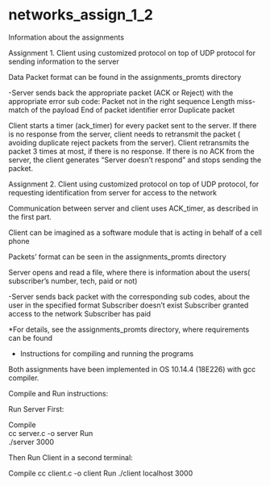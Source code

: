 # networks_assign_1_2

 Information about the assignments

Assignment 1. 
Client using customized protocol on top of UDP protocol for sending information to the server

Data Packet format can be found in the assignments_promts directory 

-Server sends back the appropriate packet (ACK or Reject) with the appropriate error sub code:
	Packet not in the right sequence
	Length miss-match of the payload
	End of packet identifier error
	Duplicate packet

Client starts a timer (ack_timer) for every packet sent to the server. If there is no response from the server, client needs to retransmit the packet ( avoiding duplicate reject packets from the server). Client retransmits the packet 3 times at most, if there is no response. If there is no ACK from the server, the client generates  “Server doesn’t respond” and stops sending the packet.


Assignment 2. 
Client using customized protocol on top of UDP protocol, for requesting identification from server for access to the network

Communication between server and client uses ACK_timer, as described in the first part. 

Client can be imagined as a software module that is acting in behalf of a cell phone

Packets’ format can be seen in the assignments_promts directory 

Server opens and read a file, where there is information about the users( subscriber’s number, tech, paid or not)

-Server sends back packet with the corresponding sub codes, about the user in the specified format
	Subscriber doesn’t exist
	Subscriber granted access to the network
	Subscriber has paid


*For details, see the assignments_promts directory, where requirements can be found


- Instructions for compiling and running the programs

Both assignments have been implemented in OS 10.14.4 (18E226) with gcc compiler. 


Compile and Run instructions:

Run Server First:

Compile 	
cc server.c -o server
Run      	   
./server 3000

Then Run Client in a second terminal:

Compile 
cc client.c -o client
Run
./client localhost 3000


